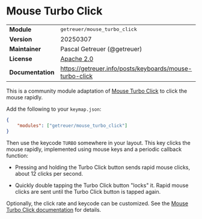 # Mouse Turbo Click

<table>
<tr><td><b>Module</b></td><td><tt>getreuer/mouse_turbo_click</tt></td></tr>
<tr><td><b>Version</b></td><td>20250307</td></tr>
<tr><td><b>Maintainer</b></td><td>Pascal Getreuer (@getreuer)</td></tr>
<tr><td><b>License</b></td><td><a href="../LICENSE.txt">Apache 2.0</a></td></tr>
<tr><td><b>Documentation</b></td><td>
<a href="https://getreuer.info/posts/keyboards/mouse-turbo-click">https://getreuer.info/posts/keyboards/mouse-turbo-click</a>
</td></tr>
</table>

This is a community module adaptation of [Mouse Turbo
Click](https://getreuer.info/posts/keyboards/mouse-turbo-click) to click the
mouse rapidly.

Add the following to your `keymap.json`:

```json
{
    "modules": ["getreuer/mouse_turbo_click"]
}
```

Then use the keycode `TURBO` somewhere in your layout. This key clicks the mouse
rapidly, implemented using mouse keys and a periodic callback function:

* Pressing and holding the Turbo Click button sends rapid mouse clicks,
  about 12 clicks per second.

* Quickly double tapping the Turbo Click button "locks" it. Rapid mouse
  clicks are sent until the Turbo Click button is tapped again.

Optionally, the click rate and keycode can be customized. See the [Mouse Turbo
Click documentation](https://getreuer.info/posts/keyboards/mouse-turbo-click)
for details.

